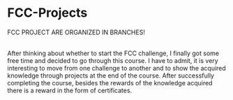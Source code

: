 # FCC-Projects

FCC PROJECT ARE ORGANIZED IN BRANCHES! <br /> <br /> 


After thinking about whether to start the FCC challenge, I finally got some free time and decided to go through this course. I have to admit, it is very interesting to move from one challenge to another and to show the acquired knowledge through projects at the end of the course. After successfully completing the course, besides the rewards of the knowledge acquired there is a reward in the form of certificates.


